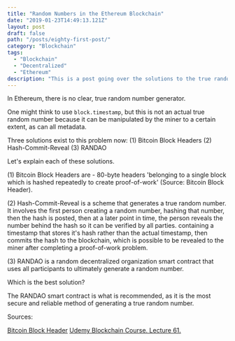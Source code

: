 ```yaml
---
title: "Random Numbers in the Ethereum Blockchain"
date: "2019-01-23T14:49:13.121Z"
layout: post
draft: false
path: "/posts/eighty-first-post/"
category: "Blockchain"
tags:
  - "Blockchain"
  - "Decentralized"
  - "Ethereum"
description: "This is a post going over the solutions to the true randomness number generator problem in Ethereum blockchain."
---
```


In Ethereum, there is no clear, true random number generator. 

One might think to use `block.timestamp`, but this is not an actual true random number because it can be manipulated by the miner to a certain extent, as can all metadata. 

Three solutions exist to this problem now:
(1) Bitcoin Block Headers
(2) Hash-Commit-Reveal
(3) RANDAO 

Let's explain each of these solutions. 

(1) Bitcoin Block Headers are - 80-byte headers 'belonging to a single block which is hashed repeatedly to create proof-of-work' (Source: Bitcoin Block Header).  

(2) Hash-Commit-Reveal is a scheme that generates a true random number. It involves the first person creating a random number, hashing that number, then the hash is posted, then at a later point in time, the person reveals the number behind the hash so it can be verified by all parties. containing a timestamp that stores it's hash rather than the actual timestamp, then commits the hash to the blockchain, which is possible to be revealed to the miner after completing a proof-of-work problem. 

(3) RANDAO is a random decentralized organization smart contract that uses all participants to ultimately generate a random number. 

Which is the best solution? 

The RANDAO smart contract is what is recommended, as it is the most secure and reliable method of generating a true random number. 

Sources: 

[Bitcoin Block Header](https://bitcoin.org/en/glossary/block-header)
[Udemy Blockchain Course. Lecture 61.](https://www.udemy.com/ethereum-blockchain-certification/learn/v4/t/lecture/10078990?start=0)


